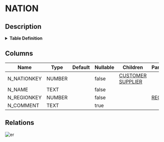 # NATION

## Description

<details>
<summary><strong>Table Definition</strong></summary>

```sql
create or replace TABLE NATION (
	N_NATIONKEY NUMBER(38,0) NOT NULL,
	N_NAME VARCHAR(25) NOT NULL,
	N_REGIONKEY NUMBER(38,0) NOT NULL,
	N_COMMENT VARCHAR(152)
);
```

</details>

## Columns

| Name | Type | Default | Nullable | Children | Parents |
| ---- | ---- | ------- | -------- | -------- | ------- |
| N_NATIONKEY | NUMBER |  | false | [CUSTOMER](CUSTOMER.md) [SUPPLIER](SUPPLIER.md) |  |
| N_NAME | TEXT |  | false |  |  |
| N_REGIONKEY | NUMBER |  | false |  | [REGION](REGION.md) |
| N_COMMENT | TEXT |  | true |  |  |

## Relations

![er](NATION.svg)

